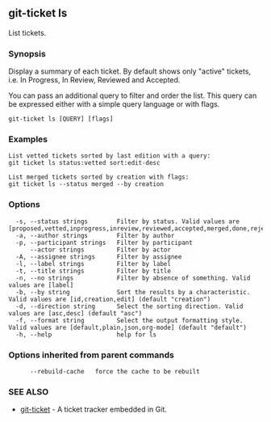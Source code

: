 ## git-ticket ls

List tickets.

### Synopsis

Display a summary of each ticket. By default shows only "active" tickets, i.e. In Progress, In Review, Reviewed and Accepted.

You can pass an additional query to filter and order the list. This query can be expressed either with a simple query language or with flags.

```
git-ticket ls [QUERY] [flags]
```

### Examples

```
List vetted tickets sorted by last edition with a query:
git ticket ls status:vetted sort:edit-desc

List merged tickets sorted by creation with flags:
git ticket ls --status merged --by creation

```

### Options

```
  -s, --status strings        Filter by status. Valid values are [proposed,vetted,inprogress,inreview,reviewed,accepted,merged,done,rejected,ALL]
  -a, --author strings        Filter by author
  -p, --participant strings   Filter by participant
      --actor strings         Filter by actor
  -A, --assignee strings      Filter by assignee
  -l, --label strings         Filter by label
  -t, --title strings         Filter by title
  -n, --no strings            Filter by absence of something. Valid values are [label]
  -b, --by string             Sort the results by a characteristic. Valid values are [id,creation,edit] (default "creation")
  -d, --direction string      Select the sorting direction. Valid values are [asc,desc] (default "asc")
  -f, --format string         Select the output formatting style. Valid values are [default,plain,json,org-mode] (default "default")
  -h, --help                  help for ls
```

### Options inherited from parent commands

```
      --rebuild-cache   force the cache to be rebuilt
```

### SEE ALSO

* [git-ticket](git-ticket.md)	 - A ticket tracker embedded in Git.

